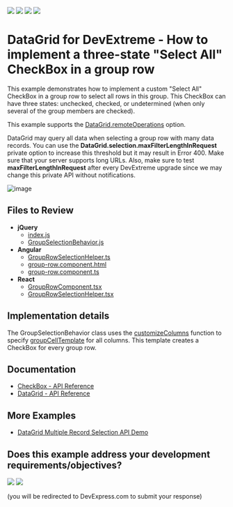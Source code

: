 <!-- default badges list -->
![](https://img.shields.io/endpoint?url=https://codecentral.devexpress.com/api/v1/VersionRange/128583254/23.1.3%2B)
[![](https://img.shields.io/badge/Open_in_DevExpress_Support_Center-FF7200?style=flat-square&logo=DevExpress&logoColor=white)](https://supportcenter.devexpress.com/ticket/details/T444368)
[![](https://img.shields.io/badge/📖_How_to_use_DevExpress_Examples-e9f6fc?style=flat-square)](https://docs.devexpress.com/GeneralInformation/403183)
[![](https://img.shields.io/badge/💬_Leave_Feedback-feecdd?style=flat-square)](#does-this-example-address-your-development-requirementsobjectives)
<!-- default badges end -->

# DataGrid for DevExtreme - How to implement a three-state "Select All" CheckBox in a group row 

This example demonstrates how to implement a custom "Select All" CheckBox in a group row to select all rows in this group. This CheckBox can have three states: unchecked, checked, or undetermined (when only several of the group members are checked).

This example supports the [DataGrid.remoteOperations](https://js.devexpress.com/Documentation/ApiReference/UI_Components/dxDataGrid/Configuration/remoteOperations/) option.

DataGrid may query all data when selecting a group row with many data records. You can use the **DataGrid.selection.maxFilterLengthInRequest** private option to increase this threshold but it may result in Error 400. Make sure that your server supports long URLs. Also, make sure to test **maxFilterLengthInRequest** after every DevExtreme upgrade since we may change this private API without notifications.

![image](https://github.com/DevExpress-Examples/devextreme-datagrid-select-all-checkboxes/assets/13280527/813d1328-2a2b-4ebc-bbfe-e3291b7df6ee)

## Files to Review

- **jQuery**
    - [index.js](jQuery/index.js)
    - [GroupSelectionBehavior.js](jQuery/GroupSelectionBehavior.js)
- **Angular**
    - [GroupRowSelectionHelper.ts](Angular/src/app/GroupRowSelection/GroupRowSelectionHelper.ts)
    - [group-row.component.html](Angular/src/app/GroupRowSelection/GroupSelectionBehavior.js)
    - [group-row.component.ts](Angular/src/app/GroupRowSelection/group-row.component.ts)
- **React**
    - [GroupRowComponent.tsx](React/src/GroupRowSelection/GroupRowComponent.tsx) 
    - [GroupRowSelectionHelper.tsx](React/src/GroupRowSelection/GroupRowSelectionHelper.tsx)

## Implementation details

The GroupSelectionBehavior class uses the [customizeColumns](https://js.devexpress.com/Documentation/ApiReference/UI_Components/dxDataGrid/Configuration/#customizeColumns) function to specify [groupCellTemplate](https://js.devexpress.com/Documentation/ApiReference/UI_Components/dxDataGrid/Configuration/columns/#groupCellTemplate) for all columns. This template creates a CheckBox for every group row.

## Documentation

- [CheckBox - API Reference](https://js.devexpress.com/Documentation/ApiReference/UI_Components/dxCheckBox/)
- [DataGrid - API Reference](https://js.devexpress.com/Documentation/ApiReference/UI_Components/dxDataGrid/)

## More Examples

- [DataGrid Multiple Record Selection API Demo](https://js.devexpress.com/Demos/WidgetsGallery/Demo/DataGrid/MultipleRecordSelectionAPI)
<!-- feedback -->
## Does this example address your development requirements/objectives?

[<img src="https://www.devexpress.com/support/examples/i/yes-button.svg"/>](https://www.devexpress.com/support/examples/survey.xml?utm_source=github&utm_campaign=devextreme-datagrid-select-all-checkboxes&~~~was_helpful=yes) [<img src="https://www.devexpress.com/support/examples/i/no-button.svg"/>](https://www.devexpress.com/support/examples/survey.xml?utm_source=github&utm_campaign=devextreme-datagrid-select-all-checkboxes&~~~was_helpful=no)

(you will be redirected to DevExpress.com to submit your response)
<!-- feedback end -->

